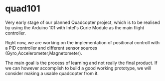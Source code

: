 # quad101
Very early stage of our planned Quadcopter project, which is to be realised by using
the Arduino 101 with Intel's Curie Module as the main flight controller.

Right now, we are working on the implementation of positional controll with a PID controller and
different sensor sources (Gyro,Accelerometer,Magnetometer).

The main goal is the process of learning and not really the final product. If we can however accomplish to build
a good working prototype, we will consider making a usable quadcopter from it.
